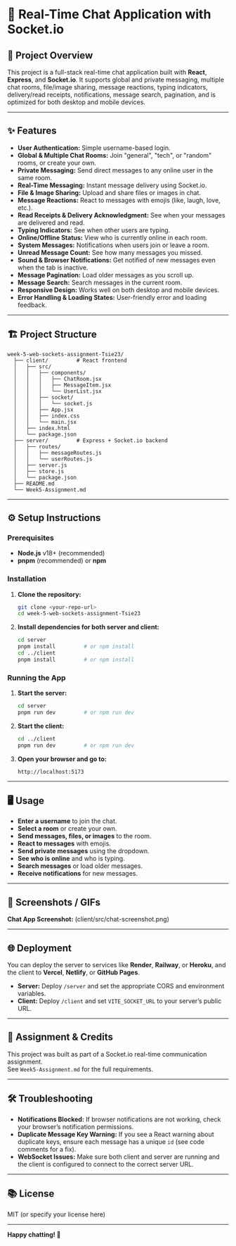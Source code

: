 # 🔄 Real-Time Chat Application with Socket.io

## 🚀 Project Overview

This project is a full-stack real-time chat application built with **React**, **Express**, and **Socket.io**. It supports global and private messaging, multiple chat rooms, file/image sharing, message reactions, typing indicators, delivery/read receipts, notifications, message search, pagination, and is optimized for both desktop and mobile devices.

---

## ✨ Features

- **User Authentication:** Simple username-based login.
- **Global & Multiple Chat Rooms:** Join "general", "tech", or "random" rooms, or create your own.
- **Private Messaging:** Send direct messages to any online user in the same room.
- **Real-Time Messaging:** Instant message delivery using Socket.io.
- **File & Image Sharing:** Upload and share files or images in chat.
- **Message Reactions:** React to messages with emojis (like, laugh, love, etc.).
- **Read Receipts & Delivery Acknowledgment:** See when your messages are delivered and read.
- **Typing Indicators:** See when other users are typing.
- **Online/Offline Status:** View who is currently online in each room.
- **System Messages:** Notifications when users join or leave a room.
- **Unread Message Count:** See how many messages you missed.
- **Sound & Browser Notifications:** Get notified of new messages even when the tab is inactive.
- **Message Pagination:** Load older messages as you scroll up.
- **Message Search:** Search messages in the current room.
- **Responsive Design:** Works well on both desktop and mobile devices.
- **Error Handling & Loading States:** User-friendly error and loading feedback.

---

## 🏗️ Project Structure

```
week-5-web-sockets-assignment-Tsie23/
  ├── client/         # React frontend
  │   ├── src/
  │   │   ├── components/
  │   │   │   ├── ChatRoom.jsx
  │   │   │   ├── MessageItem.jsx
  │   │   │   └── UserList.jsx
  │   │   ├── socket/
  │   │   │   └── socket.js
  │   │   ├── App.jsx
  │   │   ├── index.css
  │   │   └── main.jsx
  │   ├── index.html
  │   └── package.json
  ├── server/         # Express + Socket.io backend
  │   ├── routes/
  │   │   ├── messageRoutes.js
  │   │   └── userRoutes.js
  │   ├── server.js
  │   ├── store.js
  │   └── package.json
  ├── README.md
  └── Week5-Assignment.md
```

---

## ⚙️ Setup Instructions

### Prerequisites

- **Node.js** v18+ (recommended)
- **pnpm** (recommended) or **npm**

### Installation

1. **Clone the repository:**
   ```sh
   git clone <your-repo-url>
   cd week-5-web-sockets-assignment-Tsie23
   ```

2. **Install dependencies for both server and client:**
   ```sh
   cd server
   pnpm install         # or npm install
   cd ../client
   pnpm install         # or npm install
   ```

### Running the App

1. **Start the server:**
   ```sh
   cd server
   pnpm run dev         # or npm run dev
   ```

2. **Start the client:**
   ```sh
   cd ../client
   pnpm run dev         # or npm run dev
   ```

3. **Open your browser and go to:**
   ```
   http://localhost:5173
   ```

---

## 🖥️ Usage

- **Enter a username** to join the chat.
- **Select a room** or create your own.
- **Send messages, files, or images** to the room.
- **React to messages** with emojis.
- **Send private messages** using the dropdown.
- **See who is online** and who is typing.
- **Search messages** or load older messages.
- **Receive notifications** for new messages.

---

## 📸 Screenshots / GIFs

**Chat App Screenshot:** (client/src/chat-screenshot.png)


---

## 🌐 Deployment

You can deploy the server to services like **Render**, **Railway**, or **Heroku**, and the client to **Vercel**, **Netlify**, or **GitHub Pages**.

- **Server:** Deploy `/server` and set the appropriate CORS and environment variables.
- **Client:** Deploy `/client` and set `VITE_SOCKET_URL` to your server’s public URL.

---

## 📝 Assignment & Credits

This project was built as part of a Socket.io real-time communication assignment.  
See `Week5-Assignment.md` for the full requirements.

---

## 🛠️ Troubleshooting

- **Notifications Blocked:** If browser notifications are not working, check your browser’s notification permissions.
- **Duplicate Message Key Warning:** If you see a React warning about duplicate keys, ensure each message has a unique `id` (see code comments for a fix).
- **WebSocket Issues:** Make sure both client and server are running and the client is configured to connect to the correct server URL.

---

## 📚 License

MIT (or specify your license here)

---

**Happy chatting! 🚀**